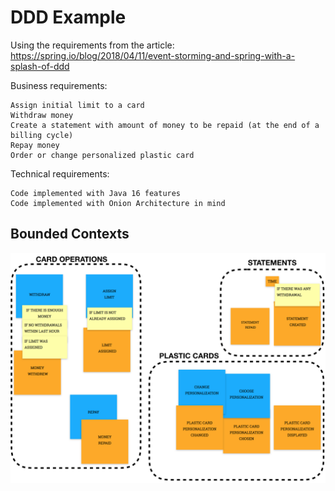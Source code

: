# DDD Example

Using the requirements from the article:
https://spring.io/blog/2018/04/11/event-storming-and-spring-with-a-splash-of-ddd


Business requirements:

```
Assign initial limit to a card
Withdraw money
Create a statement with amount of money to be repaid (at the end of a billing cycle)
Repay money
Order or change personalized plastic card
```

Technical requirements:

```
Code implemented with Java 16 features
Code implemented with Onion Architecture in mind
```
## Bounded Contexts

![](../docs/images/es-example-bounded-contests.png)